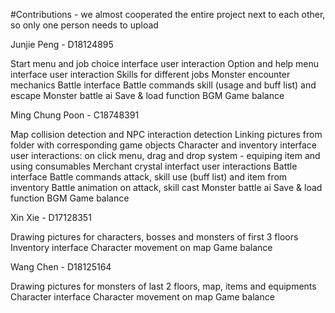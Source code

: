 #Contributions - we almost cooperated the entire project next to each other, so only one person needs to upload

Junjie Peng - D18124895

Start menu and job choice interface user interaction
Option and help menu interface user interaction
Skills for different jobs
Monster encounter mechanics
Battle interface
Battle commands skill (usage and buff list) and escape
Monster battle ai
Save & load function
BGM
Game balance

Ming Chung Poon - C18748391

Map collision detection and NPC interaction detection
Linking pictures from folder with corresponding game objects
Character and inventory interface user interactions: on click menu, drag and drop system - equiping item and using consumables
Merchant crystal interfact user interactions
Battle interface
Battle commands attack, skill use (buff list) and item from inventory
Battle animation on attack, skill cast
Monster battle ai
Save & load function
BGM
Game balance

Xin Xie - D17128351

Drawing pictures for characters, bosses and monsters of first 3 floors
Inventory interface
Character movement on map
Game balance

Wang Chen - D18125164

Drawing pictures for monsters of last 2 floors, map, items and equipments
Character interface
Character movement on map
Game balance
